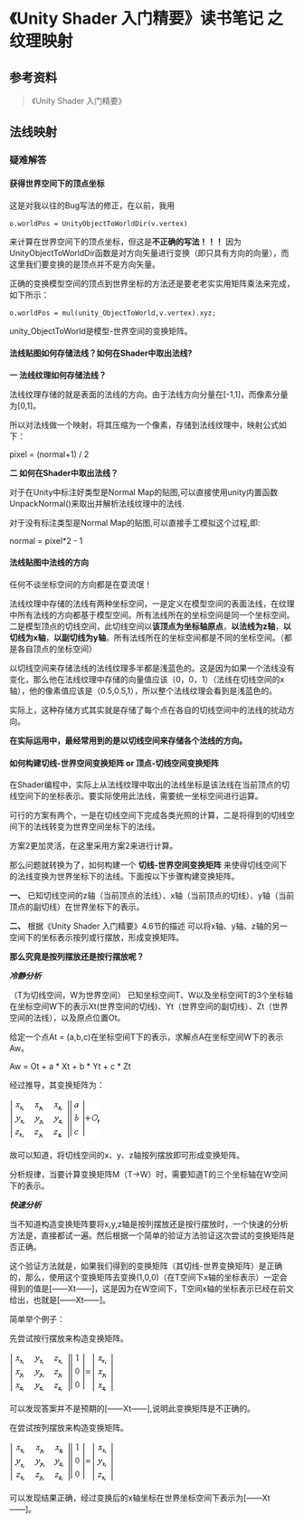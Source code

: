 # 《Unity Shader 入门精要》读书笔记 之 纹理映射 #
## 参考资料 ##
> 《Unity Shader 入门精要》
## 法线映射 ##
### 疑难解答 ###
#### 获得世界空间下的顶点坐标 ####
这是对我以往的Bug写法的修正，在以前，我用

	o.worldPos = UnityObjectToWorldDir(v.vertex)

来计算在世界空间下的顶点坐标，但这是**不正确的写法！！！**
因为UnityObjectToWorldDir函数是对方向矢量进行变换（即只具有方向的向量），而这里我们要变换的是顶点并不是方向矢量。

正确的变换模型空间的顶点到世界坐标的方法还是要老老实实用矩阵乘法来完成，如下所示：

	o.worldPos = mul(unity_ObjectToWorld,v.vertex).xyz;
unity_ObjectToWorld是模型-世界空间的变换矩阵。

#### 法线贴图如何存储法线？如何在Shader中取出法线? ####

**一 法线纹理如何存储法线？**

法线纹理存储的就是表面的法线的方向。由于法线方向分量在[-1,1]，而像素分量为[0,1]。

所以对法线做一个映射，将其压缩为一个像素，存储到法线纹理中，映射公式如下：

pixel = (normal+1) / 2

**二 如何在Shader中取出法线？**

对于在Unity中标注好类型是Normal Map的贴图,可以直接使用unity内置函数UnpackNormal()来取出并解析法线纹理中的法线.

对于没有标注类型是Normal Map的贴图,可以直接手工模拟这个过程,即:

normal = pixel*2 - 1

#### 法线贴图中法线的方向 ####
任何不谈坐标空间的方向都是在耍流氓！

法线纹理中存储的法线有两种坐标空间，一是定义在模型空间的表面法线，在纹理中所有法线的方向都基于模型空间。所有法线所在的坐标空间是同一个坐标空间。  
二是模型顶点的切线空间，此切线空间以**该顶点为坐标轴原点**，**以法线为z轴**，**以切线为x轴**，**以副切线为y轴**。所有法线所在的坐标空间都是不同的坐标空间。（都是各自顶点的坐标空间）

以切线空间来存储法线的法线纹理多半都是浅蓝色的。这是因为如果一个法线没有变化，那么他在法线纹理中存储的向量值应该（0，0，1）（法线在切线空间的x轴），他的像素值应该是（0.5,0.5,1），所以整个法线纹理会看到是浅蓝色的。

实际上，这种存储方式其实就是存储了每个点在各自的切线空间中的法线的扰动方向。

**在实际运用中，最经常用到的是以切线空间来存储各个法线的方向。**

#### 如何构建切线-世界空间变换矩阵 or 顶点-切线空间变换矩阵 ####
在Shader编程中，实际上从法线纹理中取出的法线坐标是该法线在当前顶点的切线空间下的坐标表示。要实际使用此法线，需要统一坐标空间进行运算。

可行的方案有两个，一是在切线空间下完成各类光照的计算，二是将得到的切线空间下的法线转变为世界空间坐标下的法线。

方案2更加灵活，在这里采用方案2来进行计算。

那么问题就转换为了，如何构建一个 **切线-世界空间变换矩阵** 来使得切线空间下的法线变换为世界坐标下的法线。下面按以下步骤构建变换矩阵。

**一、** 已知切线空间的z轴（当前顶点的法线）、x轴（当前顶点的切线）、y轴（当前顶点的副切线）在世界坐标下的表示。

**二、** 根据《Unity Shader 入门精要》4.6节的描述 可以将x轴、y轴、z轴的另一空间下的坐标表示按列或行摆放，形成变换矩阵。

**那么究竟是按列摆放还是按行摆放呢？**

***冷静分析***

（T为切线空间，W为世界空间）
已知坐标空间T、W以及坐标空间T的3个坐标轴在坐标空间W下的表示Xt(世界空间的切线)、Yt（世界空间的副切线）、Zt（世界空间的法线），以及原点位置Ot。

给定一个点At = (a,b,c)在坐标空间T下的表示，求解点A在坐标空间W下的表示Aw。

Aw = Ot + a * Xt + b * Yt + c * Zt

经过推导，其变换矩阵为：

![Avater](./Image/readmeImage/texture1.png)

故可以知道，将切线空间的x、y、z轴按列摆放即可形成变换矩阵。

分析规律，当要计算变换矩阵M（T→W）时，需要知道T的三个坐标轴在W空间下的表示。

***快速分析***

当不知道构造变换矩阵要将x,y,z轴是按列摆放还是按行摆放时，一个快速的分析方法是，直接都试一遍。然后根据一个简单的验证方法验证这次尝试的变换矩阵是否正确。

这个验证方法就是，如果我们得到的变换矩阵（其切线-世界变换矩阵）是正确的，那么，使用这个变换矩阵去变换(1,0,0)（在T空间下x轴的坐标表示）一定会得到的值是[——Xt——]，这是因为在W空间下，T空间x轴的坐标表示已经在前文给出，也就是[——Xt——]。

简单举个例子：

先尝试按行摆放来构造变换矩阵。

![Avater](./Image/readmeImage/texture2.png)

可以发现答案并不是预期的[——Xt——],说明此变换矩阵是不正确的。

在尝试按列摆放来构造变换矩阵。

![Avater](./Image/readmeImage/texture3.png)

可以发现结果正确，经过变换后的x轴坐标在世界坐标空间下表示为[——Xt——]。


